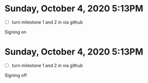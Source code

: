 # Sunday, October 4, 2020 5:13PM
- [ ] turn milestone 1 and 2 in via github

Signing on 

# Sunday, October 4, 2020 5:13PM
- [ ] turn milestone 1 and 2 in via github

Signing off 